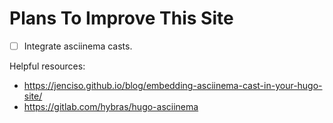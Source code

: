 # Plans To Improve This Site

- [ ] Integrate asciinema casts.

Helpful resources:

- <https://jenciso.github.io/blog/embedding-asciinema-cast-in-your-hugo-site/>
- <https://gitlab.com/hybras/hugo-asciinema>
